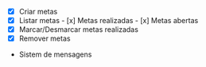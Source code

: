 - [x] Criar metas
- [x] Listar metas
        - [x] Metas realizadas
        - [x] Metas abertas
- [x] Marcar/Desmarcar metas realizadas
- [x] Remover metas
- Sistem de mensagens